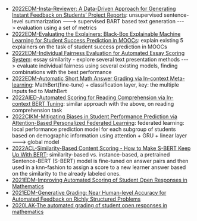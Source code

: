 - [2022EDM-Insta-Reviewer: A Data-Driven Approach for Generating Instant Feedback on Students’ Project Reports](https://educationaldatamining.org/edm2022/proceedings/2022.EDM-long-papers.1/index.html): unsupervised sentence-level summarization ---> supervised BART based text generation ---> evaluation using a set of metrics
- [2022EDM-Evaluating the Explainers: Black-Box Explainable Machine Learning for Student Success Prediction in MOOCs](https://educationaldatamining.org/edm2022/proceedings/2022.EDM-long-papers.9/index.html): explain existing 5 explainers on the task of student success prediction in MOOCs
- [2022EDM-Individual Fairness Evaluation for Automated Essay Scoring System](https://educationaldatamining.org/edm2022/proceedings/2022.EDM-long-papers.18/index.html): essay similarity - explore several text presentation methods ---> evaluate individual fairness using several existing models, finding combinations with the best performance
- [2022EDM-Automatic Short Math Answer Grading via In-context Meta-learning](https://educationaldatamining.org/edm2022/proceedings/2022.EDM-long-papers.11/index.html): MathBert(fine-tune) + classification layer, key: the multiple inputs fed to MathBert
- [2022AIED-Automated Scoring for Reading Comprehension via In-context BERT Tuning](https://arxiv.org/pdf/2205.09864.pdf): similar approach with the above, on reading comprehension task
- [2022CIKM-Mitigating Biases in Student Performance Prediction via Attention-Based Personalized Federated Learning](https://arxiv.org/ftp/arxiv/papers/2208/2208.01182.pdf): federated learning: local performance prediction model for each subgroup of students based on demographic information using attention + GRU + linear layer ---> global model
- [2022ACL-Similarity-Based Content Scoring - How to Make S-BERT Keep Up With BERT](https://aclanthology.org/2022.bea-1.16.pdf): similarity-based vs. instance-based,  a pretrained Sentence-BERT (S-BERT) model is fine-tuned on answer pairs and then used in a knn-fashion to assign a score to a new learner answer based on the similarity to the already labeled ones.
- [2021EDM-Improving Automated Scoring of Student Open Responses in Mathematics](https://educationaldatamining.org/EDM2021/virtual/static/pdf/EDM21_paper_188.pdf)
- [2021EDM-Generative Grading: Near Human-level Accuracy for Automated Feedback on Richly Structured Problems](https://files.eric.ed.gov/fulltext/ED615516.pdf)
- [2020LAK-The automated grading of student open responses in mathematics](https://dl.acm.org/doi/10.1145/3375462.3375523)
